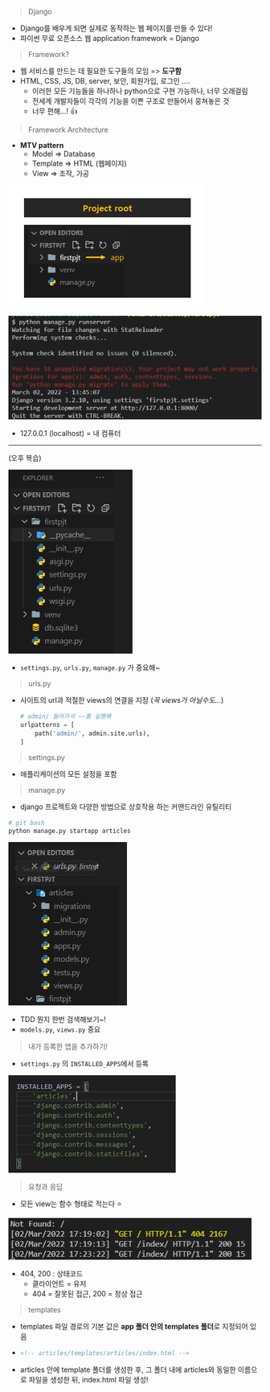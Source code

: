 > Django

* Django를 배우게 되면 실제로 동작하는 웹 페이지를 만들 수 있다!
* 파이썬 무료 오픈소스 웹 application framework = Django

> Framework?

* 웹 서비스를 만드는 데 필요한 도구들의 모임 => **도구함**
* HTML, CSS, JS, DB, server, 보안, 회원가입, 로그인 .... 
  * 이러한 모든 기능들을 하나하나 python으로 구현 가능하나, 너무 오래걸림
  * 전세계 개발자들이 각각의 기능을 이쁜 구조로 만들어서 뭉쳐놓은 것
  * 너무 편해...! :thumbsup: 

> Framework Architecture

* **MTV pattern**
  * Model => Database
  * Template => HTML (웹페이지)
  * View => 조작, 가공

![image-20220302134042790](django_day1_2.assets/image-20220302134042790.png)

![image-20220302134532230](django_day1_2.assets/image-20220302134532230.png)

* 127.0.0.1 (localhost) = 내 컴퓨터

********

(오후 복습)

![image-20220302164916644](django_day1_2.assets/image-20220302164916644.png)

* `settings.py`, `urls.py`, `manage.py` 가 중요해~

> urls.py

* 사이트의 url과 적절한 views의 연결을 지정 (*꼭 views가 아닐수도...*)

  ```python
  # admin/ 들어가서 ~~를 실행해
  urlpatterns = [
      path('admin/', admin.site.urls),
  ]
  ```

> settings.py

* 애플리케이션의 모든 설정을 포함

> manage.py

* django 프로젝트와 다양한 방법으로 상호작용 하는 커맨드라인 유틸리티



```python
# git bash
python manage.py startapp articles
```

![image-20220302170603849](django_day1_2.assets/image-20220302170603849.png)

* TDD 뭔지 한번 검색해보기~!
* `models.py`, `views.py` 중요



> 내가 등록한 앱을 추가하기!

* `settings.py` 의 `INSTALLED_APPS`에서 등록

![image-20220302170847361](django_day1_2.assets/image-20220302170847361.png)



> 요청과 응답

* 모든 view는 함수 형태로 적는다 :star:

![image-20220302172400616](django_day1_2.assets/image-20220302172400616.png)

* 404, 200 : 상태코드
  * 클라이언트 = 유저
  * 404 = 잘못된 접근, 200 = 정상 접근

> templates

* templates 파일 경로의 기본 값은 **app 폴더 안의 templates 폴더**로 지정되어 있음

* ```html
  <!-- articles/templates/articles/index.html -->
  ```

* articles 안에 template 폴더를 생성한 후, 그 폴더 내에 articles와 동일한 이름으로 파일을 생성한 뒤, index.html 파일 생성!